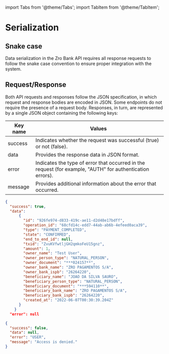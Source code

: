 import Tabs from '@theme/Tabs';
import TabItem from '@theme/TabItem';

# Serialization

## Snake case

Data serialization in the Zro Bank API requires all response requests to follow the snake case convention to ensure proper integration with the system.

## Request/Response

Both API requests and responses follow the JSON specification, in which request and response bodies are encoded in JSON. Some endpoints do not require the presence of a request body. Responses, in turn, are represented by a single JSON object containing the following keys:

| Key name | Values                                                                                                    |
| -------- | --------------------------------------------------------------------------------------------------------- |
| success  | Indicates whether the request was successful (true) or not (false).                                       |
| data     | Provides the response data in JSON format.                                                                |
| error    | Indicates the type of error that occurred in the request (for example, "AUTH" for authentication errors). |
| message  | Provides additional information about the error that occurred.                                            |

<Tabs>
<TabItem value='js' label='200'>

```json title="Example of JSON response:"
{
  "success": true,
  "data":
      {
        "id": "926fe974-d833-419c-ae11-d2d48e17bdff",
        "operation_id": "68cfd14c-edd7-44ab-ab6b-4efeed0aca39",
        "type": "PAYMENT_COMPLETED",
        "state": "CONFIRMED",
        "end_to_end_id": null,
        "txid": "ZvuKVfwtljGH2qmkoFeU15gnz",
        "amount": 1,
        "owner_name": "Test User",
        "owner_person_type": "NATURAL_PERSON",
        "owner_document": "***024157**",
        "owner_bank_name": "ZRO PAGAMENTOS S/A",
        "owner_bank_ispb": "26264220",
        "beneficiary_name": "JOAO DA SILVA SAURO",
        "beneficiary_person_type": "NATURAL_PERSON",
        "beneficiary_document": "***594110**",
        "beneficiary_bank_name": "ZRO PAGAMENTOS S/A",
        "beneficiary_bank_ispb": "26264220",
        "created_at": "2022-06-07T00:30:39.204Z"
      }
    }
  "error": null
```

</TabItem>

<TabItem value='js1' label='400'>

```json title="Example of JSON response:"
{
  "success": false,
  "data": null,
  "error": "USER",
  "message": "Access is denied."
}
```

</TabItem>
</Tabs>
